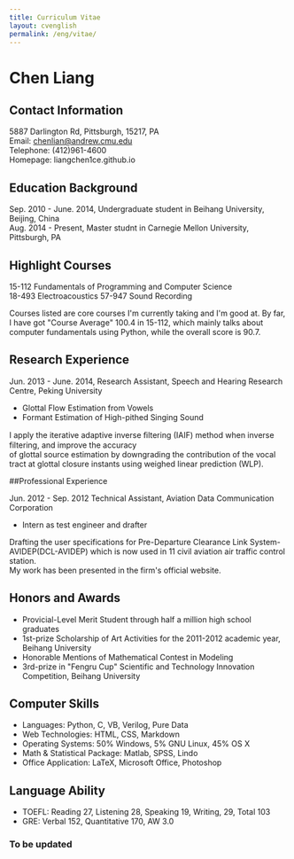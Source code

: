 ```yaml
---
title: Curriculum Vitae
layout: cvenglish
permalink: /eng/vitae/
---
```


# Chen Liang

## Contact Information

5887 Darlington Rd, Pittsburgh, 15217, PA       
Email: chenlian@andrew.cmu.edu       
Telephone: (412)961-4600           
Homepage: liangchen1ce.github.io

## Education Background
 
Sep. 2010 - June. 2014, Undergraduate student in Beihang University, Beijing, China                      
Aug. 2014 - Present, Master studnt in Carnegie Mellon University, Pittsburgh, PA
 
## Highlight Courses

15-112 Fundamentals of Programming and Computer Science                 
18-493 Electroacoustics
57-947 Sound Recording
 
Courses listed are core courses I'm currently taking and I'm good at. By far, I have got "Course Average" 100.4 in 15-112, which mainly talks about computer fundamentals using Python, while the overall score is 90.7.
 
## Research Experience
 
Jun. 2013 - June. 2014, Research Assistant, Speech and Hearing Research Centre, Peking University

* Glottal Flow Estimation from Vowels 
* Formant Estimation of High-pithed Singing Sound           

I apply the iterative adaptive inverse ﬁltering (IAIF) method when inverse filtering, and improve the accuracy       
of glottal source estimation by downgrading the contribution of the vocal tract at glottal closure instants using weighed linear prediction (WLP).

##Professional Experience

Jun. 2012 - Sep. 2012	Technical Assistant, Aviation Data Communication Corporation

* Intern as test engineer and drafter
 
Drafting the user specifications for Pre-Departure Clearance Link System-AVIDEP(DCL-AVIDEP) which is now used in 11 civil aviation air traffic control station.         
My work has been presented in the firm's official website.
 
## Honors and Awards 

* Provicial-Level Merit Student through half a million high school graduates
* 1st-prize Scholarship of Art Activities for the 2011-2012 academic year, Beihang University
* Honorable Mentions of Mathematical Contest in Modeling
* 3rd-prize in "Fengru Cup" Scientific and Technology Innovation Competition, Beihang University

## Computer Skills

* Languages: Python, C, VB, Verilog, Pure Data
* Web Technologies: HTML, CSS, Markdown
* Operating Systems: 50% Windows, 5% GNU Linux, 45% OS X
* Math & Statistical Package: Matlab, SPSS, Lindo
* Office Application: LaTeX, Microsoft Office, Photoshop

## Language Ability

* TOEFL: Reading 27, Listening 28, Speaking 19, Writing, 29, Total 103							
* GRE: Verbal 152, Quantitative 170, AW 3.0

### To be updated